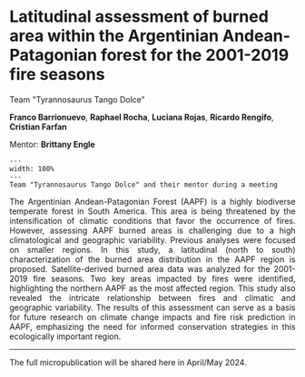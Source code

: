 # Latitudinal assessment of burned area within the Argentinian Andean-Patagonian forest for the 2001-2019 fire seasons

Team "Tyrannosaurus Tango Dolce"

**Franco Barrionuevo**, **Raphael Rocha**, **Luciana Rojas**, **Ricardo Rengifo**, **Cristian Farfan**

Mentor: **Brittany Engle**

```{figure} team-photos/team_project5.jpg
---
width: 100%
---
Team "Tyrannosaurus Tango Dolce" and their mentor during a meeting
```

<div style="text-align: justify">
The Argentinian Andean-Patagonian Forest (AAPF) is a highly biodiverse temperate forest in South America. This area is being threatened by the intensification of climatic conditions that favor the occurrence of fires. However, assessing AAPF burned areas is challenging due to a high climatological and geographic variability. Previous analyses were focused on smaller regions. In this study, a latitudinal (north to south) characterization of the burned area distribution in the AAPF region is proposed. Satellite-derived burned area data was analyzed for the 2001-2019 fire seasons. Two key areas impacted by fires were identified, highlighting the northern AAPF as the most affected region. This study also revealed the intricate relationship between fires and climatic and geographic variability. The results of this assessment can serve as a basis for future research on climate change impacts and fire risk prediction in AAPF, emphasizing the need for informed conservation strategies in this ecologically important region.
</div>

---
The full micropublication will be shared here in April/May 2024.
